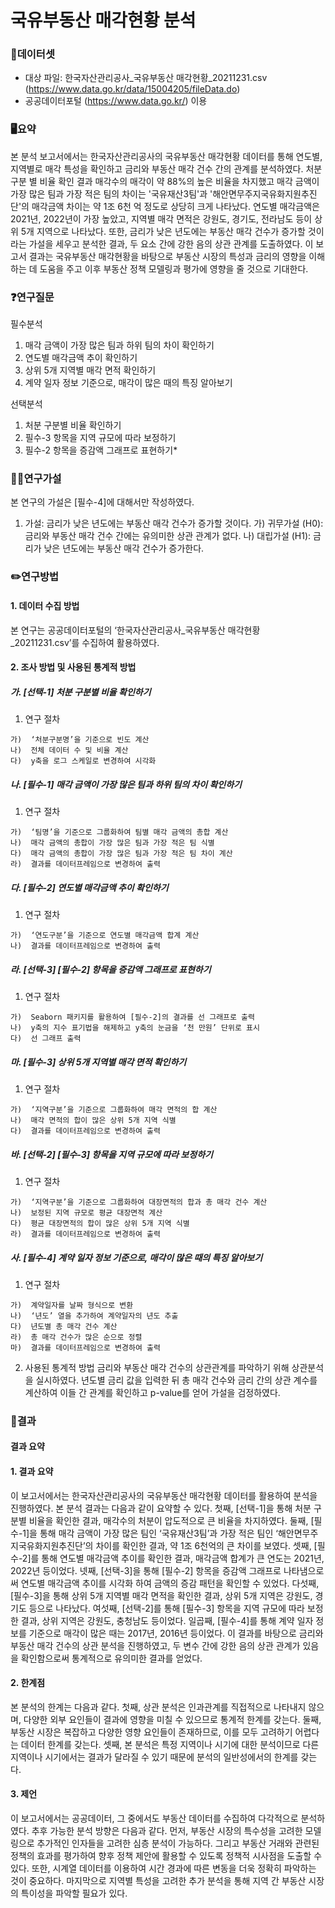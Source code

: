 # 국유부동산 매각현황 분석

### 📁데이터셋
- 대상 파일: 한국자산관리공사_국유부동산 매각현황_20211231.csv
(https://www.data.go.kr/data/15004205/fileData.do)
- 공공데이터포털 (https://www.data.go.kr/) 이용

### 🖥️요약
본 분석 보고서에서는 한국자산관리공사의 국유부동산 매각현황 데이터를 통해 연도별, 지역별로 매각 특성을 확인하고 금리와 부동산 매각 건수 간의 관계를 분석하였다. 
처분 구분 별 비율 확인 결과 매각수의 매각이 약 88%의 높은 비율을 차지했고 매각 금액이 가장 많은 팀과 가장 적은 팀의 차이는  '국유재산3팀'과 '해안면무주지국유화지원추진단'의 매각금액 차이는 약 1조 6천 억 정도로 상당히 크게 나타났다. 연도별 매각금액은 2021년, 2022년이 가장 높았고, 지역별 매각 면적은 강원도, 경기도, 전라남도 등이 상위 5개 지역으로 나타났다. 또한, 금리가 낮은 년도에는 부동산 매각 건수가 증가할 것이라는 가설을 세우고 분석한 결과, 두 요소 간에 강한 음의 상관 관계를 도출하였다.
이 보고서 결과는 국유부동산 매각현황을 바탕으로 부동산 시장의 특성과 금리의 영향을 이해하는 데 도움을 주고 이후 부동산 정책 모델링과 평가에 영향을 줄 것으로 기대한다.
### ❓연구질문
필수분석
1)	매각 금액이 가장 많은 팀과 하위 팀의 차이 확인하기
2)	연도별 매각금액 추이 확인하기
3)	상위 5개 지역별 매각 면적 확인하기
4)	계약 일자 정보 기준으로, 매각이 많은 때의 특징 알아보기

선택분석
1)	처분 구분별 비율 확인하기
2)	필수-3 항목을 지역 규모에 따라 보정하기
3)	필수-2 항목을 증감액 그래프로 표현하기*

### 👩‍🔬연구가설
본 연구의 가설은 [필수-4]에 대해서만 작성하였다. 
1)	가설: 금리가 낮은 년도에는 부동산 매각 건수가 증가할 것이다.
가)	귀무가설 (H0): 금리와 부동산 매각 건수 간에는 유의미한 상관 관계가 없다.
나)	대립가설 (H1): 금리가 낮은 년도에는 부동산 매각 건수가 증가한다.

### ✏️연구방법
#### 1. 데이터 수집 방법
   본 연구는 공공데이터포털의 ‘한국자산관리공사_국유부동산 매각현황_20211231.csv’를 수집하여 활용하였다. 
   
#### 2. 조사 방법 및 사용된 통계적 방법
  ##### 가.	[선택-1] 처분 구분별 비율 확인하기
  1)	연구 절차
     
    가)	‘처분구분명’을 기준으로 빈도 계산 
    나)	전체 데이터 수 및 비율 계산
    다)	y축을 로그 스케일로 변경하여 시각화

  ##### 나.	[필수-1] 매각 금액이 가장 많은 팀과 하위 팀의 차이 확인하기
  1)	연구 절차
     
    가)	‘팀명’을 기준으로 그룹화하여 팀별 매각 금액의 총합 계산
    나)	매각 금액의 총합이 가장 많은 팀과 가장 적은 팀 식별
    다)	매각 금액의 총합이 가장 많은 팀과 가장 적은 팀 차이 계산
    라)	결과를 데이터프레임으로 변경하여 출력

  ##### 다.	[필수-2] 연도별 매각금액 추이 확인하기
  1)	연구 절차
     
    가)	‘연도구분’을 기준으로 연도별 매각금액 합계 계산
    나)	결과를 데이터프레임으로 변경하여 출력 

  ##### 라.	[선택-3] [필수-2] 항목을 증감액 그래프로 표현하기 
  1)	연구 절차
     
    가)	Seaborn 패키지를 활용하여 [필수-2]의 결과를 선 그래프로 출력
    나)	y축의 지수 표기법을 해제하고 y축의 눈금을 ‘천 만원’ 단위로 표시
    다)	선 그래프 출력 

  ##### 마.	[필수-3] 상위 5개 지역별 매각 면적 확인하기
  1)	연구 절차
     
    가)	‘지역구분’을 기준으로 그룹화하여 매각 면적의 합 계산 
    나)	매각 면적의 합이 많은 상위 5개 지역 식별
    다)	결과를 데이터프레임으로 변경하여 출력 

  ##### 바.	[선택-2] [필수-3] 항목을 지역 규모에 따라 보정하기
  1)	연구 절차
     
    가)	‘지역구분’을 기준으로 그룹화하여 대장면적의 합과 총 매각 건수 계산
    나)	보정된 지역 규모로 평균 대장면적 계산
    다)	평균 대장면적의 합이 많은 상위 5개 지역 식별
    라)	결과를 데이터프레임으로 변경하여 출력 

  ##### 사.	[필수-4] 계약 일자 정보 기준으로, 매각이 많은 때의 특징 알아보기
  1)	연구 절차
     
    가)	계약일자를 날짜 형식으로 변환
    나)	‘년도’ 열을 추가하여 계약일자의 년도 추출
    다)	년도별 총 매각 건수 계산
    라)	총 매각 건수가 많은 순으로 정렬
    마)	결과를 데이터프레임으로 변경하여 출력 
    
  2) 사용된 통계적 방법
    금리와 부동산 매각 건수의 상관관계를 파악하기 위해 상관분석을 실시하였다. 년도별 금리 값을 입력한 뒤 총 매각 건수와 금리 간의 상관 계수를 계산하여 이들 간 관계를 확인하고 p-value를 얻어 가설을 검정하였다.

### 📖결과
#### 결과 요약
#### 1.	결과 요약
이 보고서에서는 한국자산관리공사의 국유부동산 매각현황 데이터를 활용하여 분석을 진행하였다. 본 분석 결과는 다음과 같이 요약할 수 있다.
첫째, [선택-1]을 통해 처분 구분별 비율을 확인한 결과, 매각수의 처분이 압도적으로 큰 비율을 차지하였다. 둘째, [필수-1]을 통해 매각 금액이 가장 많은 팀인 ‘국유재산3팀’과 가장 적은 팀인 ‘해안면무주지국유화지원추진단’의 차이를 확인한 결과, 약 1조 6천억의 큰 차이를 보였다. 셋째, [필수-2]를 통해 연도별 매각금액 추이를 확인한 결과, 매각금액 합계가 큰 연도는 2021년, 2022년 등이었다. 넷째, [선택-3]을 통해 [필수-2] 항목을 증감액 그래프로 나타냄으로써 연도별 매각금액 추이를 시각화 하여 금액의 증감 패턴을 확인할 수 있었다. 다섯째, [필수-3]을 통해 상위 5개 지역별 매각 면적을 확인한 결과, 상위 5개 지역은 강원도, 경기도 등으로 나타났다. 여섯째, [선택-2]를 통해 [필수-3] 항목을 지역 규모에 따라 보정한 결과, 상위 지역은 강원도, 충청남도 등이었다. 일곱째, [필수-4]를 통해 계약 일자 정보를 기준으로 매각이 많은 때는 2017년, 2016년 등이었다. 이 결과를 바탕으로 금리와 부동산 매각 건수의 상관 분석을 진행하였고, 두 변수 간에 강한 음의 상관 관계가 있음을 확인함으로써 통계적으로 유의미한 결과를 얻었다.

#### 2.	한계점
본 분석의 한계는 다음과 같다. 
첫째, 상관 분석은 인과관계를 직접적으로 나타내지 않으며, 다양한 외부 요인들이 결과에 영향을 미칠 수 있으므로 통계적 한계를 갖는다. 둘째, 부동산 시장은 복잡하고 다양한 영향 요인들이 존재하므로, 이를 모두 고려하기 어렵다는 데이터 한계를 갖는다. 셋째, 본 분석은 특정 지역이나 시기에 대한 분석이므로 다른 지역이나 시기에서는 결과가 달라질 수 있기 때문에 분석의 일반성에서의 한계를 갖는다.

#### 3.	제언
이 보고서에서는 공공데이터, 그 중에서도 부동산 데이터를 수집하여 다각적으로 분석하였다. 추후 가능한 분석 방향은 다음과 같다.
먼저, 부동산 시장의 특수성을 고려한 모델링으로 추가적인 인자들을 고려한 심층 분석이 가능하다. 그리고 부동산 거래와 관련된 정책의 효과를 평가하여 향후 정책 제안에 활용할 수 있도록 정책적 시사점을 도출할 수 있다. 또한, 시계열 데이터를 이용하여 시간 경과에 따른 변동을 더욱 정확히 파악하는 것이 중요하다. 마지막으로 지역별 특성을 고려한 추가 분석을 통해 지역 간 부동산 시장의 특이성을 파악할 필요가 있다.
